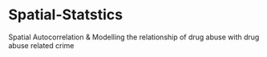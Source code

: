 # Spatial-Statstics
Spatial Autocorrelation &amp; Modelling the relationship of drug abuse with drug abuse related crime
